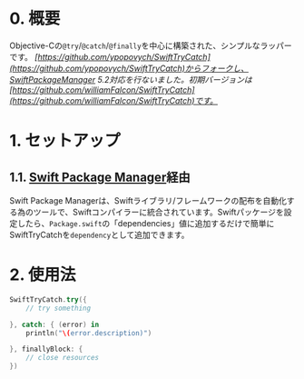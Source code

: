 # 0. 概要
Objective-Cの`@try`/`@catch`/`@finally`を中心に構築された、シンプルなラッパーです。
_[https://github.com/ypopovych/SwiftTryCatch](https://github.com/ypopovych/SwiftTryCatch)からフォークし、SwiftPackageManager 5.2対応を行ないました。初期バージョンは[https://github.com/williamFalcon/SwiftTryCatch](https://github.com/williamFalcon/SwiftTryCatch)です。_

# 1. セットアップ
## 1.1. [Swift Package Manager](https://swift.org/package-manager/)経由
Swift Package Managerは、Swiftライブラリ/フレームワークの配布を自動化する為のツールで、Swiftコンパイラーに統合されています。Swiftパッケージを設定したら、`Package.swift`の「dependencies」値に追加するだけで簡単にSwiftTryCatchを`dependency`として追加できます。

# 2. 使用法
```swift
SwiftTryCatch.try({
	// try something

}, catch: { (error) in
	println("\(error.description)")

}, finallyBlock: {
	// close resources
})
```
